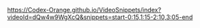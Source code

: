 https://Codex-Orange.github.io/VideoSnippets/index?videoId=dQw4w9WgXcQ&snippets=start-0:15,1:15-2:10,3:05-end

